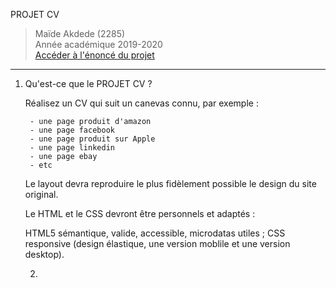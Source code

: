 PROJET CV
> Maïde Akdede (2285)\
>Année académique 2019-2020\
>[Accéder à l'énoncé du projet](https://github.com/hepl-dw/projet-cv)
***

1. Qu'est-ce que le PROJET CV ?

    Réalisez un CV qui suit un canevas connu, par exemple :
    
        - une page produit d'amazon
        - une page facebook
        - une page produit sur Apple
        - une page linkedin
        - une page ebay
        - etc

    Le layout devra reproduire le plus fidèlement possible le design du site original.
    
    Le HTML et le CSS devront être personnels et adaptés :
    
    HTML5 sémantique, valide, accessible, microdatas utiles ;
    CSS responsive (design élastique, une version moblile et une version desktop).
    
    2. 
    
